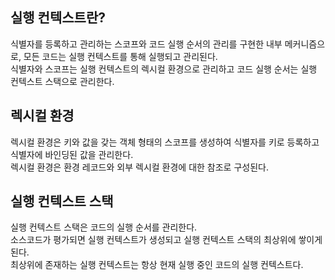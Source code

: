 ## 실행 컨텍스트란?

식별자를 등록하고 관리하는 스코프와 코드 실행 순서의 관리를 구현한 내부 메커니즘으로, 모든 코드는 실행 컨텍스트를 통해 실행되고 관리된다.  
식별자와 스코프는 실행 컨텍스트의 렉시컬 환경으로 관리하고 코드 실행 순서는 실행 컨텍스트 스택으로 관리한다.

## 렉시컬 환경

렉시컬 환경은 키와 값을 갖는 객체 형태의 스코프를 생성하여 식별자를 키로 등록하고 식별자에 바인딩된 값을 관리한다.  
렉시컬 환경은 환경 레코드와 외부 렉시컬 환경에 대한 참조로 구성된다.

## 실행 컨텍스트 스택

실행 컨텍스트 스택은 코드의 실행 순서를 관리한다.  
소스코드가 평가되면 실행 컨텍스트가 생성되고 실행 컨텍스트 스택의 최상위에 쌓이게 된다.  
최상위에 존재하는 실행 컨텍스트는 항상 현재 실행 중인 코드의 실행 컨텍스트다.
